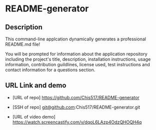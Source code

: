 # README-generator

## Description
This command-line applcation dynamically generates a professional README.md file!

You will be prompted for information about the application repository including the project's title, description, installation instructions, usage information, contribution guildlines, license used, test instructions and contact information for a questions section.

## URL Link and demo
* [URL of repo]
https://github.com/Chis517/README-generator

* [SSH of repo]
git@github.com:Chis517/README-generator.git

* [URL of video demo]
https://watch.screencastify.com/v/dqoL6LAzp4OdzQHOQH4q